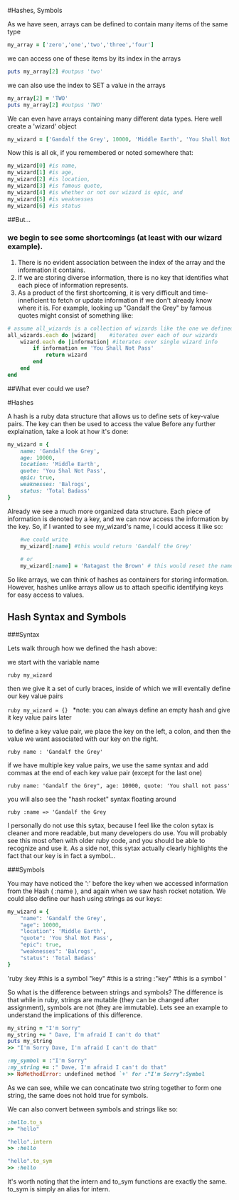 #Hashes, Symbols

As we have seen, arrays can be defined to contain
	many items of the same type

```ruby 
my_array = ['zero','one','two','three','four']
```


we can access one of these items by its index in the arrays

```ruby 
puts my_array[2] #outpus 'two' 
```


we can also use the index to SET a value in the arrays

```ruby 
my_array[2] = 'TWO'
puts my_array[2] #outpus 'TWO'
```


We can even have arrays containing many different
  data types. Here well create a 'wizard' object

```ruby
my_wizard = ['Gandalf the Grey', 10000, 'Middle Earth', 'You Shall Not Pass', true, 'Balrogs', 'Total Badass']
```


Now this is all ok, if you remembered or noted somewhere that:
```ruby
my_wizard[0] #is name,
my_wizard[1] #is age,
my_wizard[2] #is location,
my_wizard[3] #is famous quote,
my_wizard[4] #is whether or not our wizard is epic, and
my_wizard[5] #is weaknesses
my_wizard[6] #is status
```

##But...
### we begin to see some shortcomings (at least with our wizard example). 

1. There is no evident association between the index of the array and the information it contains.
2. If we are storing diverse information, there is no key that identifies what each piece of information represents.
3. As a product of the first shortcoming, it is very difficult and time-inneficient to fetch or update information if we don't already know where it is. For example, looking up "Gandalf the Grey" by famous quotes might consist of something like:

```ruby
# assume all_wizards is a collection of wizards like the one we defined above
all_wizards.each do |wizard|	#iterates over each of our wizards
	wizard.each do |information| #iterates over single wizard info
		if information == 'You Shall Not Pass'
			return wizard
		end
	end
end
```

##What ever could we use?

#Hashes

A hash is a ruby data structure that allows us to define sets of key-value pairs. The key can then be used to access the value Before any further explaination, take a look at how it's done:

```ruby
my_wizard = {
    name: 'Gandalf the Grey',
    age: 10000,
    location: 'Middle Earth',
    quote: 'You Shal Not Pass',
    epic: true,
    weaknesses: 'Balrogs',
    status: 'Total Badass'
}
```

Already we see a much more organized data structure. Each piece of information is denoted by a key, and we can now access the information by the key. So, if I wanted to see my_wizard's name, I could access it like so: 

```ruby
    #we could write
    my_wizard[:name] #this would return 'Gandalf the Grey'
    
    # or
    my_wizard[:name] = 'Ratagast the Brown' # this would reset the name of the wizard
```

So like arrays, we can think of hashes as containers for storing information. However, hashes unlike arrays allow us to attach  specific identifying keys for easy access to values.

## Hash Syntax and Symbols

###Syntax

Lets walk through how we defined the  hash above:

we start with the variable name

`ruby
my_wizard
`

then we give it a set of curly braces, inside of which we will eventally define our key value pairs

`ruby
my_wizard = {}
`
    *note: you can always define an empty hash and give it key value pairs later
    
to define a key value pair, we place the key on the left, a colon, and then the value we want associated with our key on the right.

`ruby
name : 'Gandalf the Grey'
`

if we have multiple key value pairs, we use the same syntax and add commas at the end of each key value pair (except for the last one)

`ruby
name: 'Gandalf the Grey",
age: 10000,
quote: 'You shall not pass'
`

you will also see the "hash rocket" syntax floating around

`ruby
:name => 'Gandalf the Grey
`

I personally do not use this sytax, because I feel like the colon sytax is cleaner and more readable, but many developers
do use. You will probably see this most often with older ruby code, and you should be able to recognize and use it. As a side not, this sytax actually clearly highlights the fact that our key is in fact a symbol… 

###Symbols

You may have noticed the ':' before the key when we accessed information from the Hash ( :name ), and again when we saw hash rocket notation. We could also define our hash using strings as our keys:

```ruby
my_wizard = {
    "name": 'Gandalf the Grey',
    "age": 10000,
    "location": 'Middle Earth',
    "quote": 'You Shal Not Pass',
    "epic": true,
    "weaknesses": 'Balrogs',
    "status": 'Total Badass'
}
```
'ruby
:key #this is a symbol
"key" #this is a string
:"key" #this is a symbol
'

So what is the difference between strings and symbols? The difference is that while in ruby, strings are mutable (they can be changed after assignment), symbols are not (they are immutable). Lets see an example to understand the implications of this difference.

```ruby
my_string = "I'm Sorry"
my_string += " Dave, I'm afraid I can't do that"
puts my_string 
>> "I'm Sorry Dave, I'm afraid I can't do that"

:my_symbol = :"I'm Sorry"
:my_string += :" Dave, I'm afraid I can't do that"
>> NoMethodError: undefined method `+' for :"I'm Sorry":Symbol
```
As we can see, while we can concatinate two string together to form one string, the same does not hold true for symbols.

We can also convert between symbols and strings like so:

```ruby
:hello.to_s
>> "hello"

"hello".intern
>> :hello

"hello".to_sym
>> :hello
```

It's worth noting that the intern and to_sym functions are exactly the same. to_sym is simply an alias for intern.
